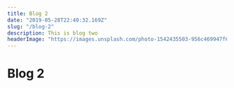 ```yaml
---
title: Blog 2
date: "2019-05-28T22:40:32.169Z"
slug: "/blog-2"
description: This is blog two
headerImage: "https://images.unsplash.com/photo-1542435503-956c469947f6?ixlib=rb-1.2.1&ixid=eyJhcHBfaWQiOjEyMDd9&auto=format&fit=crop&w=900&q=60"
---
```


# Blog 2
